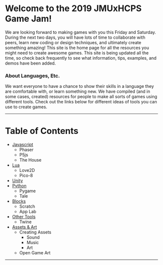 # Welcome to the 2019 JMUxHCPS Game Jam!

We are looking forward to making games with you this Friday and Saturday. During the next two days, you will have lots of time to collaborate with peers, learn new coding or design techniques, and ultimately create something amazing! This site is the home page for all the resources you might need to create awesome games. This site is being updated all the time, so check back frequently to see what information, tips, examples, and demos have been added.

### About Languages, Etc.

We want everyone to have a chance to show their skills in a language they are comfortable with, or learn something new. We have compiled (and in some cases, created) resources for people to make all sorts of games using different tools. Check out the links below for different ideas of tools you can use to create games.

----

# Table of Contents

* [Javascript](https://staplejm.github.io/Game-Jam/views/javascript)
  * Phaser
  * P5js
  * The House
* [Lua](https://staplejm.github.io/Game-Jam/views/lua)
  * Love2D
  * Pico-8
* [Unity](https://staplejm.github.io/Game-Jam/views/unity)
* [Python]()
  * Pygame
  * Tale
* [Blocks]()
  * Scratch
  * App Lab
* [Other Tools]()
  * Twine
* [Assets & Art]()
  * Creating Assets
    * Sound
    * Music
    * Art
  * Open Game Art

----
